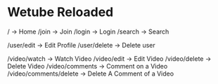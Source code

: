 # Wetube Reloaded

<!-- global Router -->

/ -> Home
/join -> Join
/login -> Login
/search -> Search

<!-- User Router -->

/user/edit -> Edit Profile
/user/delete -> Delete user

<!-- video Router -->

/video/watch -> Watch Video
/video/edit -> Edit Video
/video/delete -> Delete Video
/video/comments -> Comment on a Video
/video/comments/delete -> Delete A Comment of a Video
